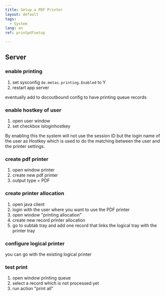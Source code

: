```yaml
---
title: Setup a PDF Printer
layout: default
tags:
  - System
lang: en
ref: printpdfsetup

---
```



## Server
### enable printing 

1. set sysconfig `de.metas.printing.Enabled` to Y
1. restart app server

eventually add to docoutbound config to have printing queue records


### enable hostkey of user

1. open user window
2. set checkbox isloginhostkey

By enabling this the system will not use the session ID but the login name of the user as Hostkey which is used to do the matching between the user and the printer settings.

### create pdf printer

1. open window printer
1. create new pdf printer
1. output type = PDF

### create printer allocation

1. open java client
1. login with the user where you want to use the PDF printer
1. open window "printing allocation"
1. create new record printer allocation
1. go to subtab tray and add one record that links the logical tray with the printer tray

### configure logical printer

you can go with the existing logical printer

### test print

1. open window printing queue 
1. select a record which is not processed yet
1. run action "print all"
